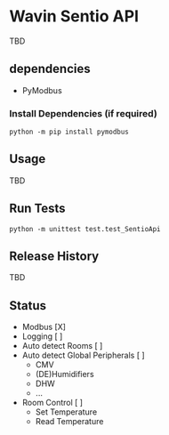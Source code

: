 # Wavin Sentio API

TBD

## dependencies
 - PyModbus

### Install Dependencies (if required)
```
python -m pip install pymodbus
```

## Usage

TBD


## Run Tests
```
python -m unittest test.test_SentioApi
```

## Release History
TBD

## Status
 - Modbus [X]
 - Logging [ ]
 - Auto detect Rooms [ ]
 - Auto detect Global Peripherals [ ]
   - CMV
   - (DE)Humidifiers
   - DHW
   - ...
- Room Control [ ]
    - Set Temperature
    - Read Temperature
